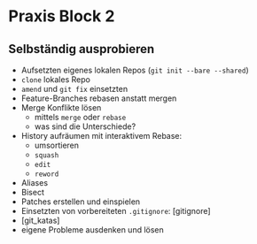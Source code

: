 Praxis Block 2
==============


Selbständig ausprobieren
------------------------

* Aufsetzten eigenes lokalen Repos (`git init --bare --shared`)
* `clone` lokales Repo
* `amend` und `git fix` einsetzten
* Feature-Branches rebasen anstatt mergen
* Merge Konflikte lösen
  * mittels `merge` oder `rebase`
  * was sind die Unterschiede?
* History aufräumen mit interaktivem Rebase:
  * umsortieren
  * `squash`
  * `edit`
  * `reword`
* Aliases
* Bisect
* Patches erstellen und einspielen
* Einsetzten von vorbereiteten `.gitignore`: [gitignore]
* [git_katas]
* eigene Probleme ausdenken und lösen
